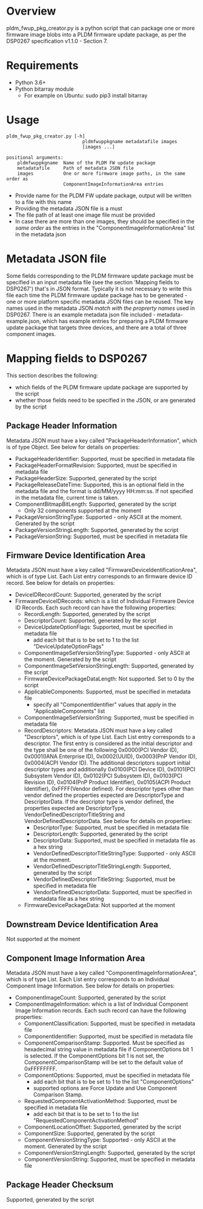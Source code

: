 # Overview
pldm_fwup_pkg_creator.py is a python script that can package one or more
firmware image blobs into a PLDM firmware update package, as per the DSP0267
specification v1.1.0 - Section 7.

# Requirements
- Python 3.6+
- Python bitarray module
    - For example on Ubuntu: sudo pip3 install bitarray

# Usage

    pldm_fwup_pkg_creator.py [-h]
                                pldmfwuppkgname metadatafile images
                                [images ...]

    positional arguments:
        pldmfwuppkgname  Name of the PLDM FW update package
        metadatafile     Path of metadata JSON file
        images           One or more firmware image paths, in the same order as
                         ComponentImageInformationArea entries

- Provide name for the PLDM FW update package, output will be written to a file
with this name
- Providing the metadata JSON file is a must
- The file path of at least one image file must be provided
- In case there are more than one images, they should be specified in the
*same order* as the entries in the "ComponentImageInformationArea" list in the
metadata json

# Metadata JSON file
Some fields corresponding to the PLDM firmware update package must be
specified in an input metadata file (see the section 'Mapping fields to
DSP0267') that's in JSON format. Typically it is not necessary to write this
file each time the PLDM firmware update package has to be generated - one or
more platform specific metadata JSON files can be reused. The key names used in
the metadata JSON *match with the proprerty names* used in DSP0267.
There is an example metadata json file included - metadata-example.json, which
has example entries for preparing a PLDM firmware update package that targets
three devices, and there are a total of three component images.

# Mapping fields to DSP0267
This section describes the following:
- which fields of the PLDM firmware update package are supported by the script
- whether those fields need to be specified in the JSON, or are generated by the
script

## Package Header Information
Metadata JSON must have a key called "PackageHeaderInformation", which is of
type Object. See below for details on properties:
- PackageHeaderIdentifier: Supported, must be specified in metadata file
- PackageHeaderFormatRevision: Supported, must be specified in metadata file
- PackageHeaderSize: Supported, generated by the script
- PackageReleaseDateTime: Supported, this is an optional field in the metadata
file and the format is dd/MM/yyyy HH:mm:ss. If not specified in the metadata
file, current time is taken.
- ComponentBitmapBitLength: Supported, generated by the script
    - Only 32 components supported at the moment
- PackageVersionStringType: Supported - only ASCII at the moment. Generated by
the script
- PackageVersionStringLength: Supported, generated by the script
- PackageVersionString: Supported, must be specified in metadata file

## Firmware Device Identification Area
Metadata JSON must have a key called "FirmwareDeviceIdentificationArea", which
is of type List. Each List entry corresponds to an firmware device ID record.
See below for details on properties:
- DeviceIDRecordCount: Supported, generated by the script
- FirmwareDeviceIDRecords: which is a list of Individual Firmware Device ID
Records. Each such record can have the following properties:
    - RecordLength: Supported, generated by the script
    - DescriptorCount: Supported, generated by the script
    - DeviceUpdateOptionFlags: Supported, must be specified in metadata file
        - add each bit that is to be set to 1 to the list
        "DeviceUpdateOptionFlags"
    - ComponentImageSetVersionStringType: Supported - only ASCII at the moment.
    Generated by the script
    - ComponentImageSetVersionStringLength: Supported, generated by the script
    - FirmwareDevicePackageDataLength: Not supported. Set to 0 by the script
    - ApplicableComponents: Supported, must be specified in metadata file
        - specify all "ComponentIdentifier" values that apply in the
        "ApplicableComponents" list
    - ComponentImageSetVersionString: Supported, must be specified in metadata
    file
    - RecordDescriptors:
    Metadata JSON must have a key called "Descriptors", which is of type List.
    Each List entry corresponds to a descriptor. The first entry is considered
    as the initial descriptor and the type shall be one of the following
    0x0000(PCI Vendor ID), 0x0001(IANA Enterprise ID), 0x0002(UUID),
    0x0003(PnP Vendor ID), 0x0004(ACPI Vendor ID). The additional
    descriptors support initial descriptor types and additionally
    0x0100(PCI Device ID), 0x0101(PCI Subsystem Vendor ID),
    0x0102(PCI Subsystem ID), 0x0103(PCI Revision ID),
    0x0104(PnP Product Identifier), 0x0105(ACPI Product Identifier),
    0xFFFF(Vendor defined). For descriptor types other than vendor defined the
    properties expected are DescriptorType and DescriptorData. If the descriptor
    type is vendor defined, the properties expected are DescriptorType,
    VendorDefinedDescriptorTitleString and VendorDefinedDescriptorData.
    See below for details on properties:
        - DescriptorType: Supported, must be specified in metadata file
        - DescriptorLength: Supported, generated by the script
        - DescriptorData: Supported, must be specified in metadata
        file as a hex string
        - VendorDefinedDescriptorTitleStringType: Supported - only ASCII at the
        moment.
        - VendorDefinedDescriptorTitleStringLength: Supported, generated by the
        script
        - VendorDefinedDescriptorTitleString: Supported, must be specified in
        metadata file
        - VendorDefinedDescriptorData: Supported, must be specified in metadata
        file as a hex string
    - FirmwareDevicePackageData: Not supported at the moment

## Downstream Device Identification Area
Not supported at the moment

## Component Image Information Area
Metadata JSON must have a key called "ComponentImageInformationArea", which
is of type List. Each List entry corresponds to an Individual Component Image
Information. See below for details on properties:
- ComponentImageCount: Supported, generated by the script
- ComponentImageInformation:  which is a list of Individual Component Image
Information records. Each such record can have the following properties:
    - ComponentClassification: Supported, must be specified in metadata file
    - ComponentIdentifier: Supported, must be specified in metadata file
    - ComponentComparisonStamp: Supported. Must be specified as hexadecimal
    string value in metadata file if ComponentOptions bit 1 is selected.
    If the ComponentOptions bit 1 is not set, the ComponentComparisonStamp
    will be set to the default value of 0xFFFFFFFF.
    - ComponentOptions: Supported, must be specified in metadata file
        - add each bit that is to be set to 1 to the list "ComponentOptions"
        - supported options are Force Update and Use Component Comparison Stamp.
    - RequestedComponentActivationMethod: Supported, must be specified in
    metadata file
        - add each bit that is to be set to 1 to the list
        "RequestedComponentActivationMethod"
    - ComponentLocationOffset: Supported, generated by the script
    - ComponentSize: Supported, generated by the script
    - ComponentVersionStringType:  Supported - only ASCII at the moment.
    Generated by the script
    - ComponentVersionStringLength: Supported, generated by the script
    - ComponentVersionString: Supported, must be specified in metadata file

## Package Header Checksum
Supported, generated by the script
